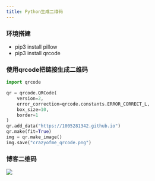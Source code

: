 ```yaml
---
title: Python生成二维码
---
```


### 环境搭建
- pip3 install pillow 
- pip3 install qrcode

### 使用qrcode把链接生成二维码
```python
import qrcode

qr = qrcode.QRCode(
    version=2,
    error_correction=qrcode.constants.ERROR_CORRECT_L,
    box_size=10,
    border=1
)
qr.add_data("https://1005281342.github.io")
qr.make(fit=True)
img = qr.make_image()
img.save("crazyofme_qrcode.png")

```

### 博客二维码
![](./crazyofme_qrcode.png)